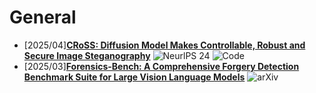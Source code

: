 # General
- [2025/04]**[CRoSS: Diffusion Model Makes Controllable, Robust and Secure Image Steganography](https://proceedings.neurips.cc/paper_files/paper/2023/hash/ff99390b6e942fb1dd7023f787fb0a27-Abstract-Conference.html)** ![NeurlPS 24](https://img.shields.io/badge/NeuraIPS%2024-blue) ![Code](https://img.shields.io/badge/Code-violet)
- [2025/03]**[Forensics-Bench: A Comprehensive Forgery Detection Benchmark Suite for Large Vision Language Models](https://arxiv.org/abs/2503.15024)** ![arXiv](https://img.shields.io/badge/arXiv-blue)
